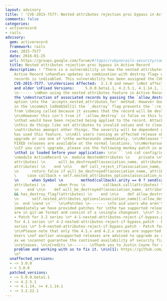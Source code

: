 ```yaml
---
layout: advisory
title: ! 'CVE-2015-7577: Nested attributes rejection proc bypass in Active Record'
comments: false
categories:
- activerecord
- rails
advisory:
  gem: activerecord
  framework: rails
  cve: 2015-7577
  date: 2016-01-25
  url: https://groups.google.com/forum/#!topic/rubyonrails-security/cawsWcQ6c8g
  title: Nested attributes rejection proc bypass in Active Record
  description: ! "There is a vulnerability in how the nested attributes feature in
    Active Record \nhandles updates in combination with destroy flags when destroying
    records is \ndisabled. This vulnerability has been assigned the CVE identifier
    CVE-2015-7577. \n\nVersions Affected:  3.1.0 and newer \nNot affected:       3.0.x
    and older \nFixed Versions:     5.0.0.beta1.1, 4.2.5.1, 4.1.14.1, 3.2.22.1 \n\nImpact
    \n------ \nWhen using the nested attributes feature in Active Record you can prevent
    the \ndestruction of associated records by passing the `allow_destroy: false`
    option \nto the `accepts_nested_attributes_for` method. However due to a change
    in the \ncommit [a9b4b5d][1] the `_destroy` flag prevents the `:reject_if` proc
    from \nbeing called because it assumes that the record will be destroyed anyway.
    \n\nHowever this isn't true if `:allow_destroy` is false so this leads to changes
    \nthat would have been rejected being applied to the record. Attackers could use
    \nthis do things like set attributes to invalid values and to clear all of the
    \nattributes amongst other things. The severity will be dependent on how the \napplication
    has used this feature. \n\nAll users running an affected release should either
    upgrade or use one of \nthe workarounds immediately. \n\nReleases \n-------- \nThe
    FIXED releases are available at the normal locations. \n\nWorkarounds \n-----------
    \nIf you can't upgrade, please use the following monkey patch in an initializer
    \nthat is loaded before your application: \n\n``` \n$ cat config/initializers/nested_attributes_bypass_fix.rb
    \nmodule ActiveRecord \n  module NestedAttributes \n    private \n\n    def reject_new_record?(association_name,
    attributes) \n      will_be_destroyed?(association_name, attributes) || call_reject_if(association_name,
    attributes) \n    end \n\n    def call_reject_if(association_name, attributes)
    \n      return false if will_be_destroyed?(association_name, attributes) \n\n
    \     case callback = self.nested_attributes_options[association_name][:reject_if]
    \n      when Symbol \n        method(callback).arity == 0 ? send(callback) : send(callback,
    attributes) \n      when Proc \n        callback.call(attributes) \n      end
    \n    end \n\n    def will_be_destroyed?(association_name, attributes) \n      allow_destroy?(association_name)
    && has_destroy_flag?(attributes) \n    end \n\n    def allow_destroy?(association_name)
    \n      self.nested_attributes_options[association_name][:allow_destroy] \n    end
    \n  end \nend \n``` \n\nPatches \n------- \nTo aid users who aren't able to upgrade
    immediately we have provided patches for \nthe two supported release series. They
    are in git-am format and consist of a \nsingle changeset. \n\n* 3-2-nested-attributes-reject-if-bypass.patch
    - Patch for 3.2 series \n* 4-1-nested-attributes-reject-if-bypass.patch - Patch
    for 4.1 series \n* 4-2-nested-attributes-reject-if-bypass.patch - Patch for 4.2
    series \n* 5-0-nested-attributes-reject-if-bypass.patch - Patch for 5.0 series
    \n\nPlease note that only the 4.1.x and 4.2.x series are supported at present.
    Users \nof earlier unsupported releases are advised to upgrade as soon as possible
    as we \ncannot guarantee the continued availability of security fixes for unsupported
    \nreleases. \n\nCredits \n------- \nThank you to Justin Coyne for reporting the
    problem and working with us to fix it. \n\n[1]: https://github.com/rails/rails/commit/a9b4b5da7c216e4464eeb9dbd0a39ea258d64325
    \n"
  unaffected_versions:
  - ~> 3.0.0
  - < 3.0.0
  patched_versions:
  - ~> 5.0.0.beta1.1
  - ~> 4.2.5.1
  - ~> 4.1.14, >= 4.1.14.1
  - ~> 3.2.22.1
---
```

